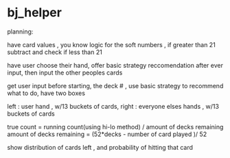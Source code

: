 # bj_helper

planning: 

have card values , you know logic for the soft numbers , if greater than 21 subtract and check if less than 21


have user choose their hand, offer basic strategy reccomendation after ever input, then input the other peoples cards

get user input before starting, the deck # , use basic strategy to recommend what to do, 
have two boxes 

left : user hand , w/13 buckets of cards, right : everyone elses hands , w/13 buckets of cards

true count = running count(using hi-lo method) / amount of decks remaining 
amount of decks remaining = (52*decks - number of card played )/ 52

show distribution of cards left , and probability of hitting that card